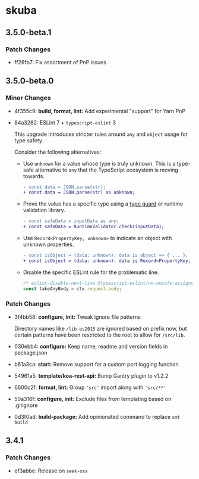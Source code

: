 # skuba

## 3.5.0-beta.1

### Patch Changes

- ff26fb7: Fix assortment of PnP issues

## 3.5.0-beta.0

### Minor Changes

- 4f355c9: **build, format, lint:** Add experimental "support" for Yarn PnP
- 84a3262: ESLint 7 + `typescript-eslint` 3

  This upgrade introduces stricter rules around `any` and `object` usage for type safety.

  Consider the following alternatives:

  - Use `unknown` for a value whose type is truly unknown. This is a type-safe alternative to `any` that the TypeScript ecosystem is moving towards.

    ```diff
    - const data = JSON.parse(str);
    + const data = JSON.parse(str) as unknown;
    ```

  - Prove the value has a specific type using a [type guard](https://www.typescriptlang.org/docs/handbook/advanced-types.html#user-defined-type-guards) or runtime validation library.

    ```diff
    - const safeData = inputData as any;
    + const safeData = RuntimeValidator.check(inputData);
    ```

  - Use `Record<PropertyKey, unknown>` to indicate an object with unknown properties.

    ```diff
    - const isObject = (data: unknown): data is object => { ... };
    + const isObject = (data: unknown): data is Record<PropertyKey, unknown> => { ... };
    ```

  - Disable the specific ESLint rule for the problematic line.

    ```typescript
    /* eslint-disable-next-line @typescript-eslint/no-unsafe-assignment */
    const takeAnyBody = ctx.request.body;
    ```

### Patch Changes

- 3f4bb58: **configure, init:** Tweak ignore file patterns

  Directory names like `/lib-es2015` are ignored based on prefix now,
  but certain patterns have been restricted to the root to allow for `/src/lib`.

- 030ebb4: **configure:** Keep name, readme and version fields in package.json
- b61a3ca: **start:** Remove support for a custom port logging function
- 54961a5: **template/koa-rest-api:** Bump Gantry plugin to v1.2.2
- 6600c2f: **format, lint:** Group `'src'` import along with `'src/**'`
- 50a316f: **configure, init:** Exclude files from templating based on .gitignore
- 0d3f0ad: **build-package:** Add opinionated command to replace `smt build`

## 3.4.1

### Patch Changes

- ef3abbe: Release on `seek-oss`
